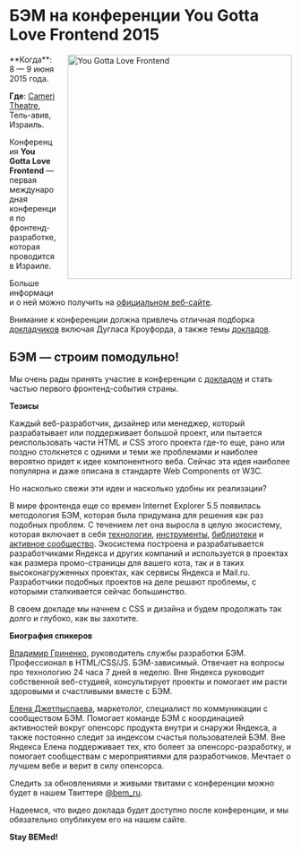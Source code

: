 # БЭМ на конференции You Gotta Love Frontend 2015

<img src="https://img-fotki.yandex.ru/get/5500/246231603.0/0_151090_d51ff18f_orig.png" style="width: 400px; height: auto; float: right; padding: 0 0 20px 20px;" alt="You Gotta Love Frontend"/>
**Когда**: 8 — 9 июня 2015 года.

**Где**: [Cameri Theatre](http://yougottalovefrontend.com/#venue), Тель-авив, Израиль.

Конференция **You Gotta Love Frontend** — первая международная конференция по фронтенд-разработке, которая проводится в Израиле. 

Больше информации о ней можно получить на [официальном веб-сайте](http://yougottalovefrontend.com/).

Внимание к конференции должна привлечь отличная подборка [докладчиков](http://yougottalovefrontend.com/#speakers) включая Дугласа Кроуфорда,
а также темы [докладов](http://yougottalovefrontend.com/#agenda).

## БЭМ — строим помодульно!

Мы очень рады принять участие в конференции с [докладом](http://yougottalovefrontend.com/#agenda) и стать частью первого 
фронтенд-события страны. 

**Тезисы**

Каждый веб-разработчик, дизайнер или менеджер, который разрабатывает или поддерживает большой проект, или пытается реиспользовать
части HTML и CSS этого проекта где-то еще, рано или поздно столкнется с одними и теми же проблемами и наиболее вероятно придет
к идее компонентного веба.  Сейчас эта идея наиболее популярна и даже описана в стандарте Web Components от W3C.

Но насколько свежи эти идеи и насколько удобны их реализации?

В мире фронтенда еще со времен Internet Explorer 5.5 появилась методология БЭМ, которая была 
придумана для решения как раз подобных проблем. С течением лет она выросла в целую экосистему, которая включает в себя [технологии](https://ru.bem.info/technology/),
[инструменты](https://ru.bem.info/tools/), [библиотеки](https://ru.bem.info/libs/) и [активное сообщество](https://ru.bem.info/forum/). Экосистема построена и разрабатывается разработчиками Яндекса и других компаний и 
используется  в проектах как размера промо-страницы для вашего кота, так и в таких высоконагруженных проектах, как сервисы Яндекса 
и Mail.ru. Разработчики подобных проектов на деле решают проблемы, с которыми сталкивается сейчас большинство.  

В своем докладе мы начнем с CSS и дизайна и будем продолжать так долго и глубоко, как вы захотите.

**Биография спикеров**

[Владимир Гриненко](https://ru.bem.info/authors/grinenko-vladimir/), руководитель службы разработки БЭМ. Профессионал в HTML/CSS/JS. 
БЭМ-зависимый. Отвечает на вопросы про технологию 24 часа 7 дней в неделю. Вне Яндекса руководит собственной веб-студией, 
консультирует проекты и помогает им расти здоровыми и счастливыми вместе с БЭМ. 

[Елена Джетпыспаева](https://ru.bem.info/authors/jetpyspayeva-yelena/), маркетолог, специалист по коммуникации с сообществом БЭМ. 
Помогает команде БЭМ с координацией активностей вокруг опенсорс продукта внутри и снаружи Яндекса, а также постоянно следит за 
индексом счастья пользователей БЭМ. Вне Яндекса Елена поддерживает тех, кто болеет за опенсорс-разработку, и помогает сообществам 
с мероприятиями для разработчиков. Мечтает о лучшем вебе и верит в силу опенсорса. 

Следить за обновлениями и живыми твитами с конференции можно будет в нашем Твиттере [@bem_ru](https://twitter.com/bem_ru).

Надеемся, что видео доклада будет доступно после конференции, и мы обязательно опубликуем его на нашем сайте.

**Stay BEMed!**
